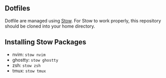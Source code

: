 ## Dotfiles

Dotfile are managed using [Stow](https://www.gnu.org/software/stow/). For Stow to work properly, 
this repository should be cloned into your home directory. 

## Installing Stow Packages
- nvim: `stow nvim`
- ghostty: `stow ghostty`
- zsh: `stow zsh`
- tmux: `stow tmux`
